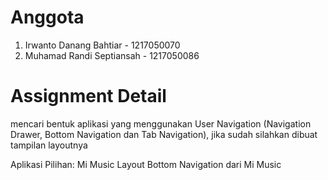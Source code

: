 # Anggota
1. Irwanto Danang Bahtiar - 1217050070
2. Muhamad Randi Septiansah - 1217050086

# Assignment Detail
mencari bentuk aplikasi yang menggunakan User Navigation (Navigation Drawer, Bottom Navigation dan Tab Navigation), jika sudah silahkan dibuat tampilan layoutnya

Aplikasi Pilihan: Mi Music
Layout Bottom Navigation dari Mi Music

